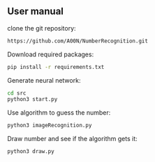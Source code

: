 ## User manual

clone the git repository:
```bash
https://github.com/A00N/NumberRecognition.git
```

Download required packages:
```bash
pip install -r requirements.txt
```

Generate neural network:
```bash
cd src
python3 start.py
```

Use algorithm to guess the number:
```bash
python3 imageRecognition.py
```
Draw number and see if the algorithm gets it:
```bash
python3 draw.py
```
